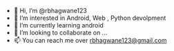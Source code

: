 - 👋 Hi, I’m @rbhagwane123
- 👀 I’m interested in Android, Web , Python devolpment 
- 🌱 I’m currently learning android
- 💞️ I’m looking to collaborate on ...
- 📫 You can reach me over rbhagwane123@gmail.com

<!---
rbhagwane123/rbhagwane123 is a ✨ special ✨ repository because its `README.md` (this file) appears on your GitHub profile.
You can click the Preview link to take a look at your changes.
--->
